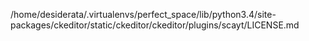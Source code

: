 /home/desiderata/.virtualenvs/perfect_space/lib/python3.4/site-packages/ckeditor/static/ckeditor/ckeditor/plugins/scayt/LICENSE.md